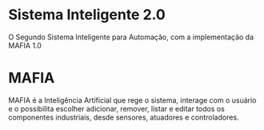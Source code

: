 # Sistema Inteligente 2.0
O Segundo Sistema Inteligente para Automação, com a implementação da MAFIA 1.0
  
  
  # MAFIA
  MAFIA é a Inteligência Artificial que rege o sistema, interage com o usuário e o possibilita escolher adicionar, remover, listar e editar todos os componentes industriais, desde sensores, atuadores e controladores.
